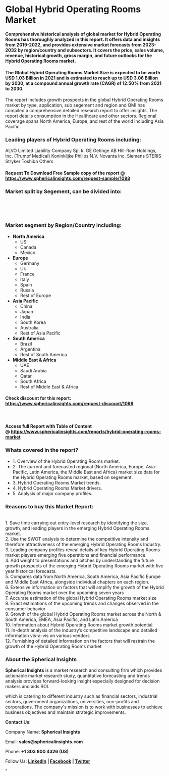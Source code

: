 <h1 class="news-post-title">Global Hybrid Operating Rooms Market&nbsp;</h1>
<p><strong>Comprehensive historical analysis of global market for Hybrid Operating Rooms has thoroughly analyzed in this report. It offers data and insights from 2019-2022, and provides extensive market forecasts from 2023-2032 by region/country and subsectors. It covers the price, sales volume, revenue, historical growth, gross margin, and future outlooks for the Hybrid Operating Rooms market.</strong></p>
<h4><strong>The Global Hybrid Operating Rooms Market Size is expected to be worth USD 1.03 Billion in 2021 and is estimated to reach up to USD 3.06 Billion by 2030, at a compound annual growth rate (CAGR) of 12.50% from 2021 to 2030.</strong></h4>
<p>The report includes growth prospects in the global Hybrid Operating Rooms market by type, application, sub segement and region and QMI has compiled a comprehensive detailed research report to offer insights. The report details consumption in the Healthcare and other sectors. Regional coverage spans North America, Europe, and rest of the world including Asia Pacific.</p>
<h3><strong>Leading players of Hybrid Operating Rooms including:</strong></h3>
<p>ALVO Limited Liability Company Sp. k. GE Getinge AB Hill-Rom Holdings, Inc. (Trumpf Medical) Koninklijke Philips N.V. Novanta Inc. Siemens STERIS Stryker Toshiba Others</p>
<h4>Request To Download Free Sample copy of the report  @ <a href="https://www.sphericalinsights.com/request-sample/1098">https://www.sphericalinsights.com/request-sample/1098</a></h4>
<h3><strong>Market split by Segement, can be divided into:</strong></h3>
<p>&nbsp;</p>
<p>&nbsp;</p>
<h3><strong>Market segment by Region/Country including:</strong></h3>
<ul>
<li><strong>North America</strong>
<ul>
<li>US</li>
<li>Canada</li>
<li>Mexico</li>
</ul>
</li>
<li><strong>Europe</strong>
<ul>
<li>Germany</li>
<li>Uk</li>
<li>France</li>
<li>Italy</li>
<li>Spain</li>
<li>Russia</li>
<li>Rest of Europe</li>
</ul>
</li>
<li><strong>Asia Pacific</strong>
<ul>
<li>China</li>
<li>Japan</li>
<li>India</li>
<li>South Korea</li>
<li>Australia</li>
<li>Rest of Asia Pacific</li>
</ul>
</li>
<li><strong>South America</strong>
<ul>
<li>Brazil</li>
<li>Argentina</li>
<li>Rest of South America</li>
</ul>
</li>
<li><strong>Middle East &amp; Africa</strong>
<ul>
<li>UAE</li>
<li>Saudi Arabia</li>
<li>Qatar</li>
<li>South Africa</li>
<li>Rest of Middle East &amp; Africa</li>
</ul>
</li>
</ul>
<h4>Check discount for this report: <a href="https://www.sphericalinsights.com/request-discount/1098">https://www.sphericalinsights.com/request-discount/1098</a></h4>
<p>&nbsp;</p>
<h4>Access full Report with Table of Content @&nbsp;<a href="https://www.sphericalinsights.com/reports/hybrid-operating-rooms-market">https://www.sphericalinsights.com/reports/hybrid-operating-rooms-market</a>&nbsp;</h4>
<h3><strong>Whats covered in the report?</strong></h3>
<ul>
<li>1. Overview of the Hybrid Operating Rooms market.</li>
<li>2. The current and forecasted regional (North America, Europe, Asia-Pacific, Latin America, the Middle East and Africa) market size data for the Hybrid Operating Rooms market, based on segement.</li>
<li>3. Hybrid Operating Rooms Market trends.</li>
<li>4. Hybrid Operating Rooms Market drivers.</li>
<li>5. Analysis of major company profiles.</li>
</ul>
<h3><strong>Reasons to buy this Market Report:</strong></h3>
<p><br /> 1. Save time carrying out entry-level research by identifying the size, growth, and leading players in the emerging Hybrid Operating Rooms market.<br /> 2. Use the SWOT analysis to determine the competitive intensity and therefore attractiveness of the emerging Hybrid Operating Rooms Industry.<br /> 3. Leading company profiles reveal details of key Hybrid Operating Rooms market players emerging five operations and financial performance.<br /> 4. Add weight to presentations and pitches by understanding the future growth prospects of the emerging Hybrid Operating Rooms market with five year historical forecasts.<br /> 5. Compares data from North America, South America, Asia Pacific Europe and Middle East Africa, alongside individual chapters on each region.<br /> 6. Extensive information on factors that will amplify the growth of the Hybrid Operating Rooms market over the upcoming seven years<br /> 7. Accurate estimation of the global Hybrid Operating Rooms market size <br /> 8. Exact estimations of the upcoming trends and changes observed in the consumer behavior <br /> 9. Growth of the global Hybrid Operating Rooms market across the North &amp; South America, EMEA, Asia Pacific, and Latin America<br /> 10. Information about Hybrid Operating Rooms market growth potential<br /> 11. In-depth analysis of the industry&rsquo;s competitive landscape and detailed information vis-a-vis on various vendors<br /> 12. Furnishing of detailed information on the factors that will restrain the growth of the Hybrid Operating Rooms market</p>
<h3><strong>About the Spherical Insights</strong></h3>
<p><strong>Spherical Insights</strong> is a market research and consulting firm which provides actionable market research study, quantitative forecasting and trends analysis provides forward-looking insight especially designed for decision makers and aids ROI.</p>
<p>which is catering to different industry such as financial sectors, industrial sectors, government organizations, universities, non-profits and corporations. The company's mission is to work with businesses to achieve business objectives and maintain strategic improvements.</p>
<p><strong>Contact Us:</strong></p>
<p>Company Name: <strong>Spherical Insights</strong></p>
<p>Email: <strong>sales@sphericalinsights.com</strong></p>
<p>Phone: <strong>+1 303 800 4326 (US)</strong></p>
<p>Follow Us: <strong><a href="https://www.linkedin.com/company/spherical-insight/"><u>LinkedIn</u></a> | <a href="https://www.facebook.com/sphericalinsights22"><u>Facebook</u></a> | <a href="https://twitter.com/SInsights_US"><u>Twitter</u></a></strong></p>
<p>"</p>
